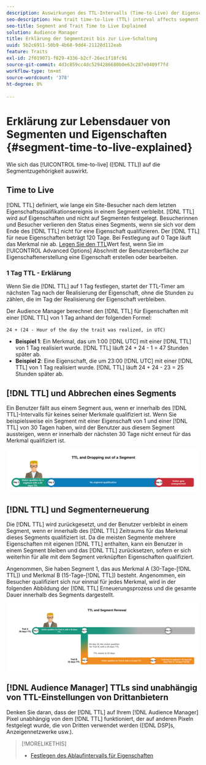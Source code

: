 ```yaml
---
description: Auswirkungen des TTL-Intervalls (Time-to-Live) der Eigenschaft auf die Segmentzugehörigkeit.
seo-description: How trait time-to-live (TTL) interval affects segment membership.
seo-title: Segment and Trait Time to Live Explained
solution: Audience Manager
title: Erklärung der Segmentzeit bis zur Live-Schaltung
uuid: 5b2c6911-50b9-4b68-9dd4-21128d112eab
feature: Traits
exl-id: 2f019071-f829-4336-b2cf-26ec1f18fc91
source-git-commit: 4d3c859cc4dc5294286680b0e63c287e0409f7fd
workflow-type: tm+mt
source-wordcount: '378'
ht-degree: 0%

---
```


# Erklärung zur Lebensdauer von Segmenten und Eigenschaften {#segment-time-to-live-explained}

Wie sich das [!UICONTROL time-to-live] ([!DNL TTL]) auf die Segmentzugehörigkeit auswirkt.

<!-- segment-ttl-explained.xml -->

## Time to Live

[!DNL TTL] definiert, wie lange ein Site-Besucher nach dem letzten Eigenschaftsqualifikationsereignis in einem Segment verbleibt. [!DNL TTL] wird auf Eigenschaften und nicht auf Segmenten festgelegt. Besucherinnen und Besucher verlieren den Status eines Segments, wenn sie sich vor dem Ende des [!DNL TTL] nicht für eine Eigenschaft qualifizieren. Der [!DNL TTL] für neue Eigenschaften beträgt 120 Tage. Bei Festlegung auf 0 Tage läuft das Merkmal nie ab. [Legen Sie den TTL](../../features/traits/create-onboarded-rule-based-traits.md#set-expiration-interval)Wert fest, wenn Sie im [!UICONTROL Advanced Options] Abschnitt der Benutzeroberfläche zur Eigenschaftenerstellung eine Eigenschaft erstellen oder bearbeiten.

### 1 Tag TTL - Erklärung

Wenn Sie die [!DNL TTL] auf 1 Tag festlegen, startet der TTL-Timer am nächsten Tag nach der Realisierung der Eigenschaft, ohne die Stunden zu zählen, die im Tag der Realisierung der Eigenschaft verbleiben.

Der Audience Manager berechnet den [!DNL TTL] für Eigenschaften mit einer [!DNL TTL] von 1 Tag anhand der folgenden Formel:

`24 + (24 - Hour of the day the trait was realized, in UTC)`

* **Beispiel 1**: Ein Merkmal, das um 1:00 [!DNL UTC] mit einer [!DNL TTL] von 1 Tag realisiert wurde. [!DNL TTL] läuft 24 + 24 - 1 = 47 Stunden später ab.
* **Beispiel 2**: Eine Eigenschaft, die um 23:00 [!DNL UTC] mit einer [!DNL TTL] von 1 Tag realisiert wurde. [!DNL TTL] läuft 24 + 24 - 23 = 25 Stunden später ab.

## [!DNL TTL] und Abbrechen eines Segments

Ein Benutzer fällt aus einem Segment aus, wenn er innerhalb des [!DNL TTL]-Intervalls für keines seiner Merkmale qualifiziert ist. Wenn Sie beispielsweise ein Segment mit einer Eigenschaft von 1 und einer [!DNL TTL] von 30 Tagen haben, wird der Benutzer aus diesem Segment aussteigen, wenn er innerhalb der nächsten 30 Tage nicht erneut für das Merkmal qualifiziert ist.

![](assets/ttl-explained.png)

## [!DNL TTL] und Segmenterneuerung

Die [!DNL TTL] wird zurückgesetzt, und der Benutzer verbleibt in einem Segment, wenn er innerhalb des [!DNL TTL] Zeitraums für das Merkmal dieses Segments qualifiziert ist. Da die meisten Segmente mehrere Eigenschaften mit eigenen [!DNL TTL] enthalten, kann ein Benutzer in einem Segment bleiben und das [!DNL TTL] zurücksetzen, sofern er sich weiterhin für alle mit dem Segment verknüpften Eigenschaften qualifiziert.

Angenommen, Sie haben Segment 1, das aus Merkmal A (30-Tage-[!DNL TTL]) und Merkmal B (15-Tage-[!DNL TTL]) besteht. Angenommen, ein Besucher qualifiziert sich nur einmal für jedes Merkmal, wird in der folgenden Abbildung der [!DNL TTL] Erneuerungsprozess und die gesamte Dauer innerhalb des Segments dargestellt.

![](assets/ttl-renewal.png)

## [!DNL Audience Manager] TTLs sind unabhängig von TTL-Einstellungen von Drittanbietern

Denken Sie daran, dass der [!DNL TTL] auf Ihrem [!DNL Audience Manager] Pixel unabhängig von dem [!DNL TTL] funktioniert, der auf anderen Pixeln festgelegt wurde, die von Dritten verwendet werden ([!DNL DSP]s, Anzeigennetzwerke usw.).

>[!MORELIKETHIS]
>
>* [Festlegen des Ablaufintervalls für Eigenschaften](../../features/traits/create-onboarded-rule-based-traits.md#set-expiration-interval)
